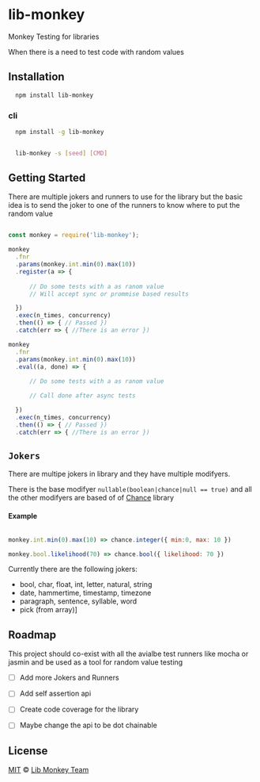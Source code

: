 # lib-monkey
Monkey Testing for libraries

When there is a need to test code with random values


## Installation
```bash
  npm install lib-monkey
```

### cli
```bash
  npm install -g lib-monkey


  lib-monkey -s [seed] [CMD]
```




## Getting Started

There are multiple jokers and runners to use for the library but the basic idea is to send the joker to one of the runners to know where to put the random value


```javascript

const monkey = require('lib-monkey');

monkey
  .fnr
  .params(monkey.int.min(0).max(10))
  .register(a => {
      
      // Do some tests with a as ranom value
      // Will accept sync or prommise based results

  })
  .exec(n_times, concurrency)
  .then(() => { // Passed })
  .catch(err => { //There is an error })

monkey
  .fnr
  .params(monkey.int.min(0).max(10))
  .eval((a, done) => {
      
      // Do some tests with a as ranom value

      // Call done after async tests

  })
  .exec(n_times, concurrency)
  .then(() => { // Passed })
  .catch(err => { //There is an error })

```

## ```Jokers```

There are multipe jokers in library and they have multiple modifyers.

There is the base modifyer ```nullable(boolean|chance|null == true)``` and all the other modifyers are based of of [Chance][chance] library

#### Example

```javascript

monkey.int.min(0).max(10) => chance.integer({ min:0, max: 10 })

monkey.bool.likelihood(70) => chance.bool({ likelihood: 70 })

```

Currently there are the following jokers:

 - bool, char, float, int, letter, natural, string
 - date, hammertime, timestamp, timezone
 - paragraph, sentence, syllable, word
 - pick (from array)]


## Roadmap
This project should co-exist with all the avialbe test runners like mocha or jasmin and be used as a tool for random value testing

- [ ] Add more Jokers and Runners
- [ ] Add self assertion api
- [ ] Create code coverage for the library
- [ ] Maybe change the api to be dot chainable


## License

[MIT][license] © [Lib Monkey Team][author]

[chance]: https://www.npmjs.com/package/chance

[license]: LICENSE

[author]: https://github.com/lib-monkey